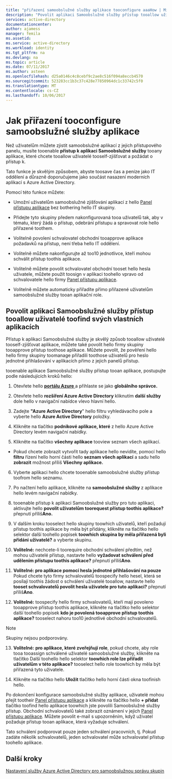 ```yaml
---
title: "přiřazení samoobslužné služby aplikace tooconfigure aaaHow | Microsoft Docs"
description: "Povolit aplikaci Samoobslužné služby přístup tooallow uživatelé toofind svých vlastních aplikacích"
services: active-directory
documentationcenter: 
author: ajamess
manager: femila
ms.assetid: 
ms.service: active-directory
ms.workload: identity
ms.tgt_pltfrm: na
ms.devlang: na
ms.topic: article
ms.date: 07/11/2017
ms.author: asteen
ms.openlocfilehash: d25a0146c4c8cebf9c2ae8c516f094a8eccb4570
ms.sourcegitcommit: 523283cc1b3c37c428e77850964dc1c33742c5f0
ms.translationtype: MT
ms.contentlocale: cs-CZ
ms.lasthandoff: 10/06/2017
---
```

# <a name="how-tooconfigure-self-service-application-assignment"></a>Jak přiřazení tooconfigure samoobslužné služby aplikace

Než uživatelům můžete zjistit samoobslužné aplikací z jejich přístupového panelu, musíte tooenable **přístup k aplikaci Samoobslužné služby** tooany aplikace, které chcete tooallow uživatelé tooself-zjišťovat a požádat o přístup k.

Tato funkce je skvělým způsobem, abyste toosave čas a peníze jako IT oddělení a důrazně doporučujeme jako součást nasazení moderních aplikací s Azure Active Directory.

Pomocí této funkce můžete:

-   Umožní uživatelům samoobslužné zjišťování aplikací z hello [Panel přístupu aplikace](https://myapps.microsoft.com/) bez bothering hello IT skupiny.

-   Přidejte tyto skupiny předem nakonfigurovaná tooa uživatelů tak, aby v tématu, který žádá o přístup, odebrání přístupu a spravovat role hello přiřazené toothem.

-   Volitelně povolení schvalovatel obchodní tooapprove aplikace požadavků na přístup, není třeba hello IT oddělení.

-   Volitelně můžete nakonfigurujte až too10 jednotlivce, kteří mohou schválit přístup toothis aplikace.

-   Volitelně můžete povolit schvalovatel obchodní tooset hello hesla uživatele, můžete použít toosign v aplikaci toohello vpravo od schvalovatele hello firmy [Panel přístupu aplikace](https://myapps.microsoft.com/).

-   Volitelně můžete automaticky přiřadíte přímo přiřazené uživatelům samoobslužné služby tooan aplikační role.

## <a name="enable-self-service-application-access-tooallow-users-toofind-their-own-applications"></a>Povolit aplikaci Samoobslužné služby přístup tooallow uživatelé toofind svých vlastních aplikacích

Přístup k aplikaci Samoobslužné služby je skvělý způsob tooallow uživatelé tooself-zjišťovat aplikace, můžete také povolit hello firmy skupiny tooapprove přístup toothose aplikace. Můžete povolit, že pověření hello hello firmy skupiny toomanage přiřadili toothose uživatelů pro heslo jednotné přihlašování v aplikacích přímo z jejich panelů přístup.

tooenable aplikace Samoobslužné služby přístup tooan aplikace, postupujte podle následujících kroků hello:

1.  Otevřete hello [ **portálu Azure** ](https://portal.azure.com/) a přihlaste se jako **globálního správce.**

2.  Otevřete hello **rozšíření Azure Active Directory** kliknutím **další služby** dole hello v navigační nabídce vlevo hlavní hello.

3.  Zadejte **"Azure Active Directory**" hello filtru vyhledávacího pole a vyberte hello **Azure Active Directory** položky.

4.  Klikněte na tlačítko **podnikové aplikace, které** z hello Azure Active Directory levém navigační nabídky.

5.  Klikněte na tlačítko **všechny aplikace** tooview seznam všech aplikací.

  * Pokud chcete zobrazit vytvořit tady aplikace hello nevidíte, pomocí hello **filtru** řízení hello horní části hello **seznam všech aplikací** a sadu hello **zobrazit** možnost příliš **Všechny aplikace.**

6.  Vyberte aplikaci hello chcete tooenable samoobslužné služby přístup toofrom hello seznamu.

7.  Po načtení hello aplikace, klikněte na **samoobslužné služby** z aplikace hello levém navigační nabídky.

8.  tooenable přístup k aplikaci Samoobslužné služby pro tuto aplikaci, aktivujte hello **povolit uživatelům toorequest přístup toothis aplikace?** přepnutí příliš**Ano.**

9.  V dalším kroku tooselect hello skupiny toowhich uživatelů, kteří požadují přístup toothis aplikace by měla být přidány, klikněte na tlačítko hello selektor další toohello popisek **toowhich skupina by měla přiřazená byli přidáni uživatelé?** a vyberte skupinu.

10. **Volitelné:** nechcete-li toorequire obchodní schválení předtím, než mohou uživatelé přístup, nastavte hello **vyžadovat schválení před udělením přístupu toothis aplikace?** přepnutí příliš**Ano**.

11. **Volitelné: pro aplikace pomocí hesla jednotné přihlašování na pouze** Pokud chcete tyto firmy schvalovatelů toospecify hello hesel, která se posílají toothis žádost o schválení uživatelé tooallow, nastavte hello **tooset schvalovatelů povolit hesla uživatele pro tuto aplikaci?**  přepnutí příliš**Ano**.

12. **Volitelné:** toospecify hello firmy schvalovatelů, kteří mají povoleno tooapprove přístup toothis aplikace, klikněte na tlačítko hello selektor další toohello popisek **kdo je povolená tooapprove přístup toothis aplikace?** tooselect nahoru too10 jednotlivé obchodní schvalovatelů.

   >[!NOTE]
   >Skupiny nejsou podporovány.
   >
   >

13. **Volitelné:** **pro aplikace, které zveřejňují role**, pokud chcete, aby role tooa tooassign schválené uživatelé samoobslužné služby, klikněte na tlačítko Další toohello hello selektor **toowhich role lze přiřadit uživatelům v této aplikace?**  tooselect hello role toowhich by měla být přiřazená tyto uživatele.

14. Klikněte na tlačítko hello **Uložit** tlačítko hello horní části okna toofinish hello.

Po dokončení konfigurace samoobslužné služby aplikace, uživatelé mohou přejít tootheir [Panel přístupu aplikace](https://myapps.microsoft.com/) a klikněte na tlačítko hello **+ přidat** tlačítko toofind hello aplikace toowhich jste povolili Samoobslužné služby přístup. Obchodní schvalovatelů také zobrazit oznámení v jejich [Panel přístupu aplikace](https://myapps.microsoft.com/). Můžete povolit e-mail s upozorněním, když uživatel požaduje přístup tooan aplikace, která vyžaduje schválení. 

Tato schválení podporovat pouze jeden schválení pracovních, tj. Pokud zadáte několik schvalovatelů, jeden schvalovatel může schvalovatel přístup toohello aplikace.

## <a name="next-steps"></a>Další kroky
[Nastavení služby Azure Active Directory pro samoobslužnou správu skupin](active-directory-accessmanagement-self-service-group-management.md)

